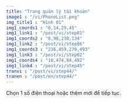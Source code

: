 ```yaml
---
title: "Trang quản lý tài khoản"
image1 : "/vi/PhoneList.png"
img_title1 : "Hình 01"
img1_coords1 : "0,14,29,45"
img1_link1 : "/post/vi/step01"
img1_coords2 : "0,98,230,134"
img1_link2 : "/post/vi/step06"
img1_coords3 : "236,459,270,493"
img1_link3 : "/post/vi/step02"
img1_coords4 : "18,474,84,492"
img1_link4 : "/post/vi/step45"
tranvi : "/post/vi/step44/"
tranen : "/post/en/step44/"
---
```

Chọn 1 số điện thoại hoặc thêm mới để tiếp tục.